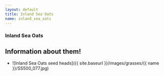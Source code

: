 ```yaml
---
layout: default
title: Inland Sea Oats
name: inland_sea_oats
---
```

### Inland Sea Oats

## Information about them!

+ ![Inland Sea Oats seed heads]({{ site.baseurl }}/images/grasses/{{ name }}/SS500_077.jpg)

